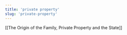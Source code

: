 ```yaml
---
title: 'private property'
slug: 'private-property'
---
```


[[The Origin of the Family, Private Property and the State]]
